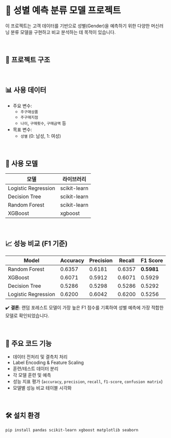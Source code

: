 # 🧠 성별 예측 분류 모델 프로젝트

이 프로젝트는 고객 데이터를 기반으로 성별(Gender)을 예측하기 위한 다양한 머신러닝 분류 모델을 구현하고 비교 분석하는 데 목적이 있습니다.

<br/>

## 📁 프로젝트 구조


<br/>

## 📊 사용 데이터

- 주요 변수:
  - `주구매상품`
  - `주구매지점`
  - `나이`, `구매횟수`, `구매금액` 등
- 목표 변수:
  - `성별` (0: 남성, 1: 여성)

<br/>

## 🔧 사용 모델

| 모델 | 라이브러리 |
|------|------------|
| Logistic Regression | scikit-learn |
| Decision Tree | scikit-learn |
| Random Forest | scikit-learn |
| XGBoost | xgboost |

<br/>

## 📈 성능 비교 (F1 기준)

| Model               | Accuracy | Precision | Recall | F1 Score |
|--------------------|----------|-----------|--------|----------|
| Random Forest       | 0.6357   | 0.6181    | 0.6357 | **0.5981** |
| XGBoost             | 0.6071   | 0.5912    | 0.6071 | 0.5929 |
| Decision Tree       | 0.5286   | 0.5298    | 0.5286 | 0.5292 |
| Logistic Regression | 0.6200   | 0.6042    | 0.6200 | 0.5256 |

✔️ **결론**: 랜덤 포레스트 모델이 가장 높은 F1 점수를 기록하여 성별 예측에 가장 적합한 모델로 확인되었습니다.

<br/>

## 🧪 주요 코드 기능

- 데이터 전처리 및 결측치 처리
- Label Encoding & Feature Scaling
- 훈련/테스트 데이터 분리
- 각 모델 훈련 및 예측
- 성능 지표 평가 (`accuracy`, `precision`, `recall`, `f1-score`, `confusion matrix`)
- 모델별 성능 비교 테이블 시각화

<br/>

## 🛠️ 설치 환경

```bash
pip install pandas scikit-learn xgboost matplotlib seaborn

